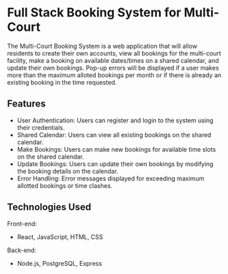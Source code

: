 # Full Stack Booking System for Multi-Court

The Multi-Court Booking System is a web application that will allow residents to create their own accounts, view all bookings for the multi-court facility, make a booking on available dates/times on a shared calendar, and update their own bookings. Pop-up errors will be displayed if a user makes more than the maximum alloted bookings per month or if there is already an existing booking in the time requested.

## Features
- User Authentication: Users can register and login to the system using their credentials.
- Shared Calendar: Users can view all existing bookings on the shared calendar.
- Make Bookings: Users can make new bookings for available time slots on the shared calendar.
- Update Bookings: Users can update their own bookings by modifying the booking details on the calendar.
- Error Handling: Error messages displayed for exceeding maximum allotted bookings or time clashes.

## Technologies Used
Front-end:
- React, JavaScript, HTML, CSS
  
Back-end:
- Node.js, PostgreSQL, Express

